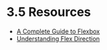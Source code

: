 # 3.5 Resources

 - [A Complete Guide to Flexbox](https://css-tricks.com/snippets/css/a-guide-to-flexbox/)
 - [Understanding Flex Direction](http://www.standardista.com/understanding-flex-direction/)
